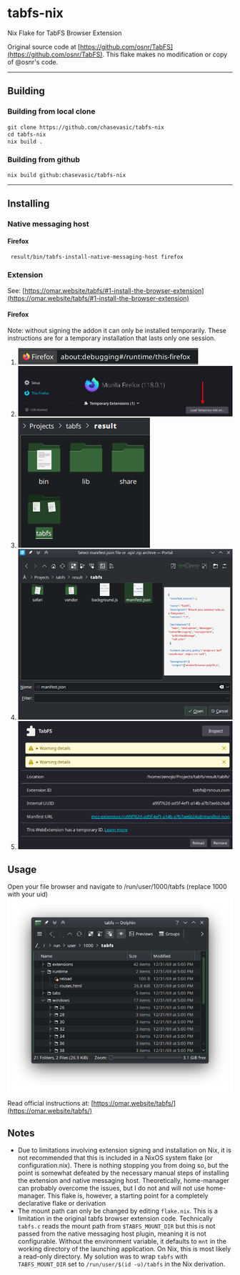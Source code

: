 # tabfs-nix
Nix Flake for TabFS Browser Extension

Original source code at [https://github.com/osnr/TabFS](https://github.com/osnr/TabFS). This flake makes no modification or copy of @osnr's code.

___

## Building
### Building from local clone
    git clone https://github.com/chasevasic/tabfs-nix
    cd tabfs-nix
    nix build .

### Building from github
    nix build github:chasevasic/tabfs-nix

___

## Installing
### Native messaging host
#### Firefox
     result/bin/tabfs-install-native-messaging-host firefox

### Extension
See: [https://omar.website/tabfs/#1-install-the-browser-extension](https://omar.website/tabfs/#1-install-the-browser-extension)

#### Firefox
Note: without signing the addon it can only be installed temporarily. These instructions are for a temporary installation that lasts only one session.

1. ![Navigate to about:debugging#/runtime/this-firefox](./Screenshot_20231016_083617.png "about:debugging#/runtime/this-firefox")
2. ![Click "Load Temporary Add-on"](Screenshot_20231016_083649.png "Click 'Load Temporary Add-on'")
3. ![Navigate to `result/tabfs`](./Screenshot_20231016_085652.png "Temporary addon loaded")
4. ![Open manifest.json](./Screenshot_20231016_084026.png "Click manifest.json")
5. ![TabFS should show as a temporary addon ](./Screenshot_20231016_084109.png "Temporary addon loaded")

## Usage
Open your file browser and navigate to /run/user/1000/tabfs (replace 1000 with your uid)
![Image](./Screenshot_20231016_084254.png)

Read official instructions at: [https://omar.website/tabfs/](https://omar.website/tabfs/)

## Notes
- Due to limitations involving extension signing and installation on Nix, it is not recommended that this is included in a NixOS system flake (or configuration.nix). There is nothing stopping you from doing so, but the point is somewhat defeated by the necessary manual steps of installing the extension and native messaging host. Theoretically, home-manager can probably overcome the issues, but I do not and will not use home-manager. This flake is, however, a starting point for a completely declarative flake or derivation
- The mount path can only be changed by editing `flake.nix`. This is a limitation in the original tabfs browser extension code. Technically `tabfs.c` reads the mount path from `$TABFS_MOUNT_DIR` but this is not passed from the native messaging host plugin, meaning it is not configurable. Without the environment variable, it defaults to `mnt` in the working directory of the launching application. On Nix, this is most likely a read-only directory. My solution was to wrap `tabfs` with `TABFS_MOUNT_DIR` set to `/run/user/$(id -u)/tabfs` in the Nix derivation.
